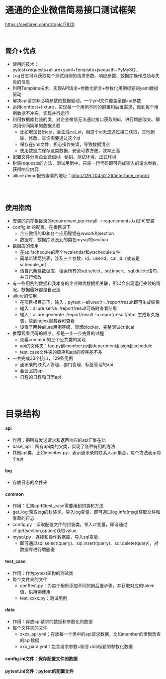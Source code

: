 # 通通的企业微信简易接口测试框架
https://ceshiren.com/t/topic/7820


<br>

## 简介+优点
- 使用的技术：pytest+requests+allure+yaml+Template+jsonpath+PyMySQL
- Log日志可以获取每个测试用例的请求参数、响应参数、数据库操作成功与失败的信息
- 利用Template技术，实现API请求+参数化断言+参数化用例标题的yaml数据驱动
- 解决api请求非必填参数的数据驱动，一个yml文件覆盖全部api参数
- 运用conftest+fixture，实现每一个用例不同的前置和后置需求，做到每个用例数据不冲突，实现并行运行
- 利用数据库封装的类，对企业微信无法通过接口获取的id，进行增删改查。解决用例间简单的数据关联
  - 比如增加日历api，会生成cal_id，但这个id无法通过接口获取，其他删除、修改、查询需要通过这个id
  - 保存在yml文件，担心操作失误，导致数据清空
  - 使用数据库保存这类数据，安全可靠方便，效率还高
- 配置文件分离企业微信id、秘钥、测试环境、正式环境
- 封装requests的方法，测试用例中，只需一行代码即可完成输入的请求参数，获得响应内容
- allure demo报告查看的地址：http://129.204.62.26/interface_report/

<br>

<br>


## 使用指南 
- 安装的包在根目录的requirement,pip install -r requriements.txt即可安装
- config.ini的配置，在根目录下
  - 企业微信的ID和各个应用秘钥在wwork的section
  - 数据库，数据库涉及到的类在mysql的section
- 数据库的使用
  - 在api/schedule的两个wcalendar和wschedule文件
  - 简单新建两张表，涉及三个参数，id，userid，cal_id（或者是schedule_id）
  - 请自己新建数据库，搜索所有的sql.select、sql.insert、sql.delete语句，并自行修改
- 有一些用例的数据和我本身的企业微信数据相关联，所以会出现运行失败的情况，数据最好都是自己造
- allure的使用
  - 在项目根目录下，输入：pytest --alluredir=./report/result即可生成结果
  - 输入：allure serve ./report/result可临时查看结果
  - 输入：allure generate ./report/result -o report/result/html 生成永久报告，放到nginx服务器可查看
  - 设置了两种allure用例等级，冒烟blocker，完整测试critical
- 推荐观看代码的顺序，都是一步一步完善的过程
  - 先看common的三个公共类的实现
  - api的文件夹：tag.py到member.py到department到sign到schedule
  - test_case文件夹的顺序和api的顺序差不多
- 一共完成33个接口，129条用例
  - 通讯录的联系人管理、部门管理、标签管理的api
  - 会议室的api
  - 日程的日程和日历api

<br>

<br>


# 目录结构
#### api
- 作用：把所有发送请求和返回响应的api汇集在此
- base_api：所有api类的父类，实现了各种有用的方法
- 其他api类，比如member.py，表示通讯录的联系人api集合，每个方法表示每个api
#### log 
- 存放日志的文件夹
#### common
- 作用：汇集api和test_case需要用到的类和方法
- get_log:获取log的封装类，导入log变量，即可通过log.info(msg)获取文件和屏幕的日志
- config.py：读取配置文件的封装类，导入cf变量，即可通过cf.get(section,option)获取value
- mysql.py，连接和操作数据库，导入sql变量，
  - 即可通过sql.select(query)、sql.insert(query)、sql.delete(query)，对数据库进行增删查
#### test_case
- 作用：作为pytest架构的测试类
- 每个文件夹的文件
  - conftest.py：为每个用例添加不同的前后置步骤，并获取对应的token值，供用例使用
  - test_xxxx.py：测试用例
#### data
- 作用：存放api请求的数据和参数化的数据
- 每个文件夹的文件
  - xxxx_api.yml：存放每一个类中的api请求数据，比如member的增删改查的api数据
  - xxx_para.yml：包含请求参数+断言+ids标题的参数化数据
#### config.ini文件：保存配置文件的数据
#### pytest.ini文件：pytest的配置文件

